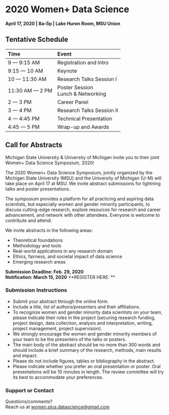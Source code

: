 # 2020 Women+ Data Science
**April 17, 2020 | 8a–5p | Lake Huron Room, MSU Union**

## Tentative Schedule
| Time | Event |
| :--- | :--- |
|9 — 9:15 AM | Registration and Intro |
|9:15 — 10 AM | Keynote |
|10 — 11:30 AM | Research Talks Session I |
|11:30 AM — 2 PM | Poster Session <br> Lunch & Networking |
|2 — 3 PM | Career Panel |
|3 — 4 PM | Research Talks Session II |
|4 — 4:45 PM | Technical Presentation |
|4:45 — 5 PM | Wrap-up and Awards |

## Call for Abstracts
Michigan State University & University of Michigan invite you to their joint Women+ Data Science Symposium, 2020!

The 2020 Women+ Data Science Symposium, jointly organized by the Michigan State University (MSU) and the University of Michigan (U-M) will take place on April 17 at MSU. We invite abstract submissions for lightning talks and poster presentations.

The symposium provides a platform for all practicing and aspiring data scientists, but especially women and gender minority participants, to discuss cutting-edge research, explore resources for research and career advancement, and network with other attendees. Everyone is welcome to contribute and attend.

We invite abstracts in the following areas:
- Theoretical foundations
- Methodology and tools
- Real-world applications in any research domain
- Ethics, fairness, and societal impact of data science
- Emerging research areas

**Submission Deadline: Feb. 29, 2020** <br>
**Notification: March 15, 2020**
**REGISTER HERE: <link> **

### Submission Instructions
- Submit your abstract through the online form.
- Include a title, list of authors/presenters and their affiliations.
- To recognize women and gender minority data scientists on your team, please indicate their roles in the project (securing research funding, project design, data collection, analysis and interpretation, writing, project management, project supervision).
- We strongly encourage the women and gender minority members of your team to be the presenters of the talks or posters.
- The main body of the abstract should be no more than 300 words and should include a brief summary of the research, methods, main results and impact.
- Please do not include figures, tables or bibliography in the abstract.
- Please indicate whether you prefer an oral presentation or poster. Oral presentations will be 10 minutes in length. The review committee will try its best to accommodate your preferences.

### Support or Contact

Questions/comments? <br>
Reach us at women.plus.datascience@gmail.com
